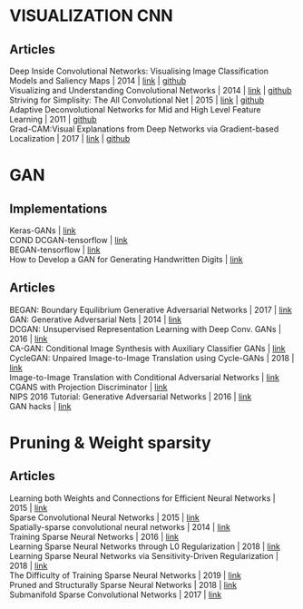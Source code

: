 # VISUALIZATION CNN

## Articles
Deep Inside Convolutional Networks: Visualising Image Classification Models and Saliency Maps | 2014 | [link](https://cs.nyu.edu/~fergus/papers/zeilerECCV2014.pdf) | [github](https://github.com/binrey/lithub/blob/master/data/Deep%20Inside%20Convolutional%20Networks:%20Visualising...%202014.pdf)    
Visualizing and Understanding Convolutional Networks | 2014 | [link](https://arxiv.org/pdf/1311.2901.pdf) | [github](https://github.com/binrey/lithub/blob/master/data/Visualizing%20and%20Understanding%20Convolutional%20Networks%202014.pdf)   
Striving for Simplisity: The All Convolutional Net | 2015 | [link](https://arxiv.org/pdf/1412.6806.pdf) | [github](https://github.com/binrey/lithub/blob/master/data/Striving%20for%20Simplisity:%20The%20All%20Convolutional%20Net%202015.pdf)   
Adaptive Deconvolutional Networks for Mid and High Level Feature Learning | 2011 | [github](https://github.com/binrey/lithub/blob/master/data/Adaptive%20Deconvolutional%20Networks%20for%20Mid%20and%20High%20Level%20Feature%20Learning%202011.pdf)    
Grad-CAM:Visual Explanations from Deep Networks via Gradient-based Localization | 2017 | [link](https://arxiv.org/abs/1610.02391) | [github](https://github.com/binrey/lithub/blob/master/data/Grad-CAM:%20Visual%20Explanations%20from%20Deep%20Networks...%202017.pdf)

# GAN
## Implementations
Keras-GANs | [link](https://github.com/eriklindernoren/Keras-GAN)    
COND DCGAN-tensorflow | [link](https://github.com/utkd/gans/blob/master/cifar10cgan.ipynb)    
BEGAN-tensorflow | [link](https://github.com/fabulousjeong/began-tensorflow)   
How to Develop a GAN for Generating Handwritten Digits | [link](https://machinelearningmastery.com/how-to-develop-a-generative-adversarial-network-for-an-mnist-handwritten-digits-from-scratch-in-keras/)    

## Articles
BEGAN: Boundary Equilibrium Generative Adversarial Networks | 2017 | [link](https://arxiv.org/pdf/1703.10717.pdf)   
GAN: Generative Adversarial Nets | 2014 | [link](https://arxiv.org/pdf/1406.2661.pdf)    
DCGAN: Unsupervised Representation Learning with Deep Conv. GANs | 2016 | [link](https://arxiv.org/pdf/1511.06434.pdf)    
CA-GAN: Conditional Image Synthesis with Auxiliary Classifier GANs | [link](https://arxiv.org/pdf/1610.09585.pdf)    
CycleGAN: Unpaired Image-to-Image Translation using Cycle-GANs | 2018 | [link](https://arxiv.org/pdf/1703.10593.pdf)    
Image-to-Image Translation with Conditional Adversarial Networks | [link](https://arxiv.org/pdf/1611.07004v1.pdf)   
CGANS with Projection Discriminator | [link](https://arxiv.org/pdf/1802.05637.pdf)    
NIPS 2016 Tutorial: Generative Adversarial Networks | 2016 | [link](https://arxiv.org/pdf/1701.00160.pdf)    
GAN hacks | [link](https://github.com/soumith/ganhacks)    

# Pruning & Weight sparsity
## Articles
Learning both Weights and Connections for Efficient Neural Networks | 2015 | [link](https://arxiv.org/pdf/1506.02626.pdf)  
Sparse Convolutional Neural Networks | 2015 | [link](https://zpascal.net/cvpr2015/Liu_Sparse_Convolutional_Neural_2015_CVPR_paper.pdf)  
Spatially-sparse convolutional neural networks | 2014 | [link](https://arxiv.org/pdf/1409.6070.pdf)  
Training Sparse Neural Networks | 2016 | [link](https://arxiv.org/pdf/1611.06694.pdf)  
Learning Sparse Neural Networks through L0 Regularization | 2018 | [link](https://arxiv.org/pdf/1712.01312.pdf)  
Learning Sparse Neural Networks via Sensitivity-Driven Regularization | 2018 | [link](https://papers.nips.cc/paper/7644-learning-sparse-neural-networks-via-sensitivity-driven-regularization.pdf)  
The Difficulty of Training Sparse Neural Networks | 2019 | [link](https://openreview.net/pdf?id=SyeyPEH23N)  
Pruned and Structurally Sparse Neural Networks | 2018 | [link](https://arxiv.org/pdf/1810.00299.pdf)  
Submanifold Sparse Convolutional Networks | 2017 | [link](https://arxiv.org/pdf/1706.01307.pdf)  
